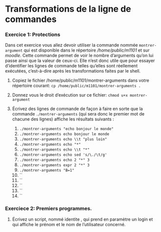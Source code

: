 # Transformations de la ligne de commandes

### Exercice 1: Protections

Dans cet exercice vous allez devoir utiliser la commande nommée `montrer-argument` qui est disponible dans le répertoire */home/public/m1101* et sur *moodle*. Cette commande permet de voir le nombre d’arguments qu’on lui passe ainsi que la valeur de ceux-ci. Elle n’est donc utile que pour essayer d’identifier les lignes de commande telles qu’elles sont réellement exécutées, c’est-à-dire après les transformations faites par le shell.

1. Copiez le fichier /home/public/m1101/montrer-arguments dans votre répertoire courant: `cp /home/public/m1101/montrer-arguments .`

2. Donnez vous le droit d’exécution sur ce fichier: `chmod u+x montrer-argument`

3. Écrivez des lignes de commande de façon à faire en sorte que la commande `./montrer-arguments` (qui sera donc le premier mot de chacune des lignes) affiche les résultats suivants :
   1. `./montrer-arguments "echo bonjour le monde"`
   2. `./montrer-arguments echo bonjour le monde`
   3. `./montrer-arguments echo \\t "plus loin"`
   4. `./montrer-arguments echo "*"`
   5. `./montrer-arguments echo \\t "*"`
   6. `./montrer-arguments echo sed 's/\./\t/g'`
   7. `./montrer-arguments echo 2 "*" 3`
   8. `./montrer-arguments expr 2 "*" 3`
   9. `./montrer-arguments "B=1"`
   10. ``
   11. ``
   12. ``
   13. ``
   14. ``

### Exerciece 2: Premiers programmes.

1. Écrivez un script, nommé identite , qui prend en paramètre un login et qui affiche le prénom et le nom de l’utilisateur concerné.